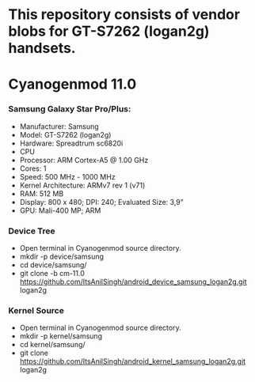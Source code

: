 # This repository consists of vendor blobs for GT-S7262 (logan2g) handsets.

# Cyanogenmod 11.0

### Samsung Galaxy Star Pro/Plus:
 * Manufacturer: Samsung
 * Model: GT-S7262 (logan2g)
 * Hardware: Spreadtrum sc6820i
 * CPU
  * Processor: ARM Cortex-A5 @ 1.00 GHz
  * Cores: 1
  * Speed: 500 MHz - 1000 MHz
 * Kernel Architecture: ARMv7 rev 1 (v71)
 * RAM: 512 MB
 * Display: 800 x 480; DPI: 240; Evaluated Size: 3,9"
 * GPU: Mali-400 MP; ARM

### Device Tree
* Open terminal in Cyanogenmod source directory.
* mkdir -p device/samsung
* cd device/samsung/
* git clone -b cm-11.0 https://github.com/ItsAnilSingh/android_device_samsung_logan2g.git logan2g

### Kernel Source
* Open terminal in Cyanogenmod source directory.
* mkdir -p kernel/samsung
* cd kernel/samsung/
* git clone https://github.com/ItsAnilSingh/android_kernel_samsung_logan2g.git logan2g

